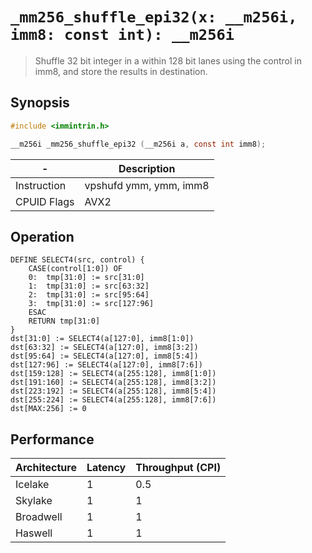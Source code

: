 `_mm256_shuffle_epi32(x: __m256i, imm8: const int): __m256i`
============================================================

> Shuffle 32 bit integer in a within 128 bit lanes using the control in imm8, and store the results in destination.

## Synopsis

```c
#include <immintrin.h>

__m256i _mm256_shuffle_epi32 (__m256i a, const int imm8);
```

| -           | Description            |
| ----------- | ---------------------- |
| Instruction | vpshufd ymm, ymm, imm8 |
| CPUID Flags | AVX2                   |

## Operation

```
DEFINE SELECT4(src, control) {
	CASE(control[1:0]) OF
	0:	tmp[31:0] := src[31:0]
	1:	tmp[31:0] := src[63:32]
	2:	tmp[31:0] := src[95:64]
	3:	tmp[31:0] := src[127:96]
	ESAC
	RETURN tmp[31:0]
}
dst[31:0] := SELECT4(a[127:0], imm8[1:0])
dst[63:32] := SELECT4(a[127:0], imm8[3:2])
dst[95:64] := SELECT4(a[127:0], imm8[5:4])
dst[127:96] := SELECT4(a[127:0], imm8[7:6])
dst[159:128] := SELECT4(a[255:128], imm8[1:0])
dst[191:160] := SELECT4(a[255:128], imm8[3:2])
dst[223:192] := SELECT4(a[255:128], imm8[5:4])
dst[255:224] := SELECT4(a[255:128], imm8[7:6])
dst[MAX:256] := 0
```

## Performance

| Architecture | Latency | Throughput (CPI) |
| ------------ | ------- | ---------------- |
| Icelake      | 1       | 0.5              |
| Skylake      | 1       | 1                |
| Broadwell    | 1       | 1                |
| Haswell      | 1       | 1                |
